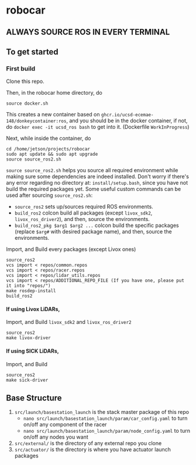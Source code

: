 # robocar

## ALWAYS SOURCE ROS IN EVERY TERMINAL

## To get started
### First build
Clone this repo.

Then, in the robocar home directory, do
```
source docker.sh
```
This creates a new container based on `ghcr.io/ucsd-ecemae-148/donkeycontainer:ros`, and you should be in the docker container, if not, do `docker exec -it ucsd_ros bash` to get into it. (Dockerfile `WorkInProgress`)

Next, while inside the container, do
```
cd /home/jetson/projects/robocar
sudo apt update && sudo apt upgrade
source source_ros2.sh
```
`source source_ros2.sh` helps you source all required environment while making sure some dependencies are indeed installed.
Don't worry if there's any error regarding no directory at: `install/setup.bash`, since you have not build the required packages yet.
Some useful custom commands can be used after sourcing `source_ros2.sh`:
- `source_ros2` sets up/sources required ROS environments.
- `build_ros2` colcon build all packages (except `livox_sdk2`, `livox_ros_driver2`), and then, source the environments.
- `build_ros2_pkg $arg1 $arg2 ...` colcon build the specific packages (replace `$arg#` with desired package name), and then, source the environments.

Import, and Build every packages (except Livox ones)
```
source_ros2 
vcs import < repos/common.repos
vcs import < repos/racer.repos
vcs import < repos/lidar_utils.repos
vcs import < repos/ADDITIONAL_REPO_FILE (If you have one, please put it into "repos/")
make rosdep-install
build_ros2
```

#### If using Livox LiDARs,
Import, and Build `livox_sdk2` and `livox_ros_driver2`
```
source_ros2
make livox-driver
```
#### If using SICK LiDARs,
Import, and Build
```
source_ros2
make sick-driver
```

## Base Structure
1. `src/launch/basestation_launch` is the stack master package of this repo
    - `nano src/launch/basestation_launch/param/car_config.yaml` to turn on/off any component of the racer
    - `nano src/launch/basestation_launch/param/node_config.yaml` to turn on/off any nodes you want
2. `src/external/` is the directory of any external repo you clone
3. `src/actuator/` is the directory is where you have actuator launch packages

